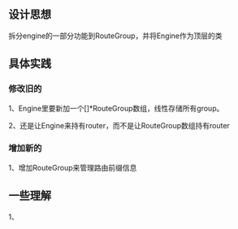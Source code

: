 ## 设计思想

拆分engine的一部分功能到RouteGroup，并将Engine作为顶层的类

## 具体实践

### 修改旧的

1、Engine里要新加一个[]*RouteGroup数组，线性存储所有group。

2、还是让Engine来持有router，而不是让RouteGroup数组持有router
### 增加新的

1、增加RouteGroup来管理路由前缀信息

## 一些理解

1、

